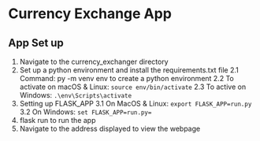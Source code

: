 # Currency Exchange App

## App Set up 

1. Navigate to the currency_exchanger directory
2. Set up a python environment and install the requirements.txt file
	2.1 Command: py -m venv env to create a python environment
 	2.2 To activate on macOS & Linux: `source env/bin/activate`
 	2.3 To active on Windows: `.\env\Scripts\activate`
3. Setting up FLASK_APP
	3.1 On MacOS & Linux: `export FLASK_APP=run.py`
	3.2 On Windows: `set FLASK_APP=run.py=`
4. flask run to run the app
5. Navigate to the address displayed to view the webpage